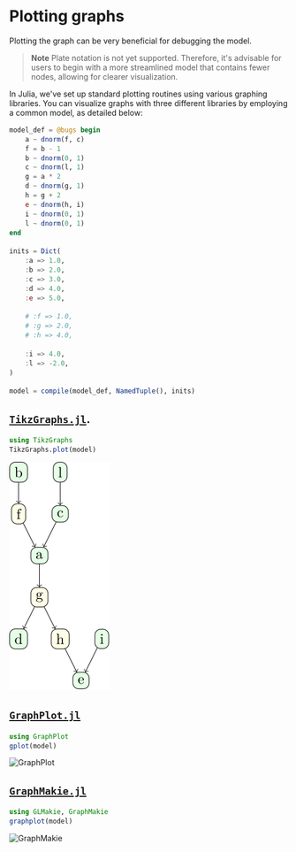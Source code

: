 # Plotting graphs

Plotting the graph can be very beneficial for debugging the model.

> **Note** Plate notation is not yet supported. Therefore, it's advisable for users to begin with a more streamlined model that contains fewer nodes, allowing for clearer visualization.

In Julia, we've set up standard plotting routines using various graphing libraries. You can visualize graphs with three different libraries by employing a common model, as detailed below:

```julia
model_def = @bugs begin
    a ~ dnorm(f, c)
    f = b - 1
    b ~ dnorm(0, 1)
    c ~ dnorm(l, 1)
    g = a * 2
    d ~ dnorm(g, 1)
    h = g + 2
    e ~ dnorm(h, i)
    i ~ dnorm(0, 1)
    l ~ dnorm(0, 1)
end

inits = Dict(
    :a => 1.0,
    :b => 2.0,
    :c => 3.0,
    :d => 4.0,
    :e => 5.0,

    # :f => 1.0,
    # :g => 2.0,
    # :h => 4.0,

    :i => 4.0,
    :l => -2.0,
)

model = compile(model_def, NamedTuple(), inits)
```

## [`TikzGraphs.jl`](https://github.com/JuliaTeX/TikzGraphs.jl).
```julia
using TikzGraphs
TikzGraphs.plot(model)
```
![TikzGraphs](https://github.com/TuringLang/JuliaBUGS.jl/blob/master/docs/assets/tikz.svg)

## [`GraphPlot.jl`](https://github.com/JuliaGraphs/GraphPlot.jl)
```julia
using GraphPlot
gplot(model)
```
![GraphPlot](https://github.com/TuringLang/JuliaBUGS.jl/blob/master/docs/graphplot.svg)

## [`GraphMakie.jl`](https://github.com/MakieOrg/GraphMakie.jl)
```julia
using GLMakie, GraphMakie
graphplot(model)
```
![GraphMakie](https://github.com/TuringLang/JuliaBUGS.jl/blob/master/docs/makie.jpg)
